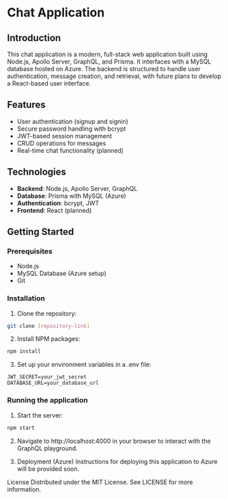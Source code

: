 # Chat Application

## Introduction

This chat application is a modern, full-stack web application built using Node.js, Apollo Server, GraphQL, and Prisma. It interfaces with a MySQL database hosted on Azure. The backend is structured to handle user authentication, message creation, and retrieval, with future plans to develop a React-based user interface.

## Features

- User authentication (signup and signin)
- Secure password handling with bcrypt
- JWT-based session management
- CRUD operations for messages
- Real-time chat functionality (planned)

## Technologies

- **Backend**: Node.js, Apollo Server, GraphQL
- **Database**: Prisma with MySQL (Azure)
- **Authentication**: bcrypt, JWT
- **Frontend**: React (planned)

## Getting Started

### Prerequisites

- Node.js
- MySQL Database (Azure setup)
- Git

### Installation

1. Clone the repository:

```sh
git clone [repository-link]
```

2. Install NPM packages:

```sh
npm install
```

3. Set up your environment variables in a .env file:

```
JWT_SECRET=your_jwt_secret
DATABASE_URL=your_database_url
```

### Running the application

1. Start the server:

```sh
npm start
```

2. Navigate to http://localhost:4000 in your browser to interact with the GraphQL playground.

3. Deployment (Azure)
   Instructions for deploying this application to Azure will be provided soon.

License
Distributed under the MIT License. See LICENSE for more information.
